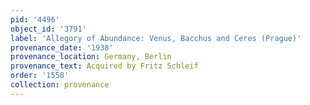 ```yaml
---
pid: '4496'
object_id: '3791'
label: 'Allegory of Abundance: Venus, Bacchus and Ceres (Prague)'
provenance_date: '1938'
provenance_location: Germany, Berlin
provenance_text: Acquired by Fritz Schleif
order: '1558'
collection: provenance
---
```

